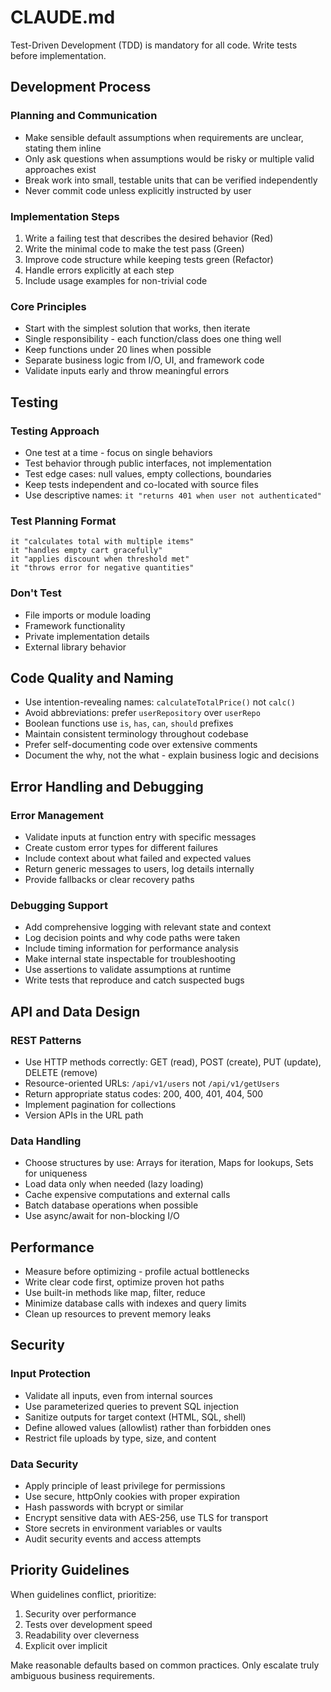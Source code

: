 # CLAUDE.md

Test-Driven Development (TDD) is mandatory for all code. Write tests before implementation.

## Development Process

### Planning and Communication
- Make sensible default assumptions when requirements are unclear, stating them inline
- Only ask questions when assumptions would be risky or multiple valid approaches exist
- Break work into small, testable units that can be verified independently
- Never commit code unless explicitly instructed by user

### Implementation Steps
1. Write a failing test that describes the desired behavior (Red)
2. Write the minimal code to make the test pass (Green)
3. Improve code structure while keeping tests green (Refactor)
4. Handle errors explicitly at each step
5. Include usage examples for non-trivial code

### Core Principles
- Start with the simplest solution that works, then iterate
- Single responsibility - each function/class does one thing well
- Keep functions under 20 lines when possible
- Separate business logic from I/O, UI, and framework code
- Validate inputs early and throw meaningful errors

## Testing

### Testing Approach
- One test at a time - focus on single behaviors
- Test behavior through public interfaces, not implementation
- Test edge cases: null values, empty collections, boundaries
- Keep tests independent and co-located with source files
- Use descriptive names: `it "returns 401 when user not authenticated"`

### Test Planning Format
```
it "calculates total with multiple items"
it "handles empty cart gracefully"
it "applies discount when threshold met"
it "throws error for negative quantities"
```

### Don't Test
- File imports or module loading
- Framework functionality
- Private implementation details
- External library behavior

## Code Quality and Naming

- Use intention-revealing names: `calculateTotalPrice()` not `calc()`
- Avoid abbreviations: prefer `userRepository` over `userRepo`
- Boolean functions use `is`, `has`, `can`, `should` prefixes
- Maintain consistent terminology throughout codebase
- Prefer self-documenting code over extensive comments
- Document the why, not the what - explain business logic and decisions

## Error Handling and Debugging

### Error Management
- Validate inputs at function entry with specific messages
- Create custom error types for different failures
- Include context about what failed and expected values
- Return generic messages to users, log details internally
- Provide fallbacks or clear recovery paths

### Debugging Support
- Add comprehensive logging with relevant state and context
- Log decision points and why code paths were taken
- Include timing information for performance analysis
- Make internal state inspectable for troubleshooting
- Use assertions to validate assumptions at runtime
- Write tests that reproduce and catch suspected bugs

## API and Data Design

### REST Patterns
- Use HTTP methods correctly: GET (read), POST (create), PUT (update), DELETE (remove)
- Resource-oriented URLs: `/api/v1/users` not `/api/v1/getUsers`
- Return appropriate status codes: 200, 400, 401, 404, 500
- Implement pagination for collections
- Version APIs in the URL path

### Data Handling
- Choose structures by use: Arrays for iteration, Maps for lookups, Sets for uniqueness
- Load data only when needed (lazy loading)
- Cache expensive computations and external calls
- Batch database operations when possible
- Use async/await for non-blocking I/O

## Performance

- Measure before optimizing - profile actual bottlenecks
- Write clear code first, optimize proven hot paths
- Use built-in methods like map, filter, reduce
- Minimize database calls with indexes and query limits
- Clean up resources to prevent memory leaks

## Security

### Input Protection
- Validate all inputs, even from internal sources
- Use parameterized queries to prevent SQL injection
- Sanitize outputs for target context (HTML, SQL, shell)
- Define allowed values (allowlist) rather than forbidden ones
- Restrict file uploads by type, size, and content

### Data Security
- Apply principle of least privilege for permissions
- Use secure, httpOnly cookies with proper expiration
- Hash passwords with bcrypt or similar
- Encrypt sensitive data with AES-256, use TLS for transport
- Store secrets in environment variables or vaults
- Audit security events and access attempts

## Priority Guidelines

When guidelines conflict, prioritize:
1. Security over performance
2. Tests over development speed
3. Readability over cleverness
4. Explicit over implicit

Make reasonable defaults based on common practices. Only escalate truly ambiguous business requirements.